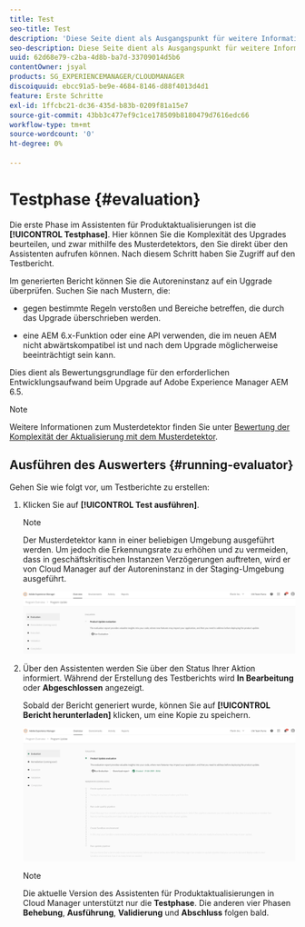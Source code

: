 ```yaml
---
title: Test
seo-title: Test
description: 'Diese Seite dient als Ausgangspunkt für weitere Informationen zur Testphase des Assistenten für Produktaktualisierungen. '
seo-description: Diese Seite dient als Ausgangspunkt für weitere Informationen zur Testphase des Assistenten für Produktaktualisierungen.
uuid: 62d68e79-c2ba-4d8b-ba7d-33709014d5b6
contentOwner: jsyal
products: SG_EXPERIENCEMANAGER/CLOUDMANAGER
discoiquuid: ebcc91a5-be9e-4684-8146-d88f4013d4d1
feature: Erste Schritte
exl-id: 1ffcbc21-dc36-435d-b83b-0209f81a15e7
source-git-commit: 43bb3c477ef9c1ce178509b8180479d7616edc66
workflow-type: tm+mt
source-wordcount: '0'
ht-degree: 0%

---
```


# Testphase {#evaluation}

Die erste Phase im Assistenten für Produktaktualisierungen ist die **[!UICONTROL Testphase]**.
Hier können Sie die Komplexität des Upgrades beurteilen, und zwar mithilfe des Musterdetektors, den Sie direkt über den Assistenten aufrufen können. Nach diesem Schritt haben Sie Zugriff auf den Testbericht.

Im generierten Bericht können Sie die Autoreninstanz auf ein Uggrade überprüfen. Suchen Sie nach Mustern, die:

* gegen bestimmte Regeln verstoßen und Bereiche betreffen, die durch das Upgrade überschrieben werden.

* eine AEM 6.x-Funktion oder eine API verwenden, die im neuen AEM nicht abwärtskompatibel ist und nach dem Upgrade möglicherweise beeinträchtigt sein kann.

Dies dient als Bewertungsgrundlage für den erforderlichen Entwicklungsaufwand beim Upgrade auf Adobe Experience Manager AEM 6.5.

>[!NOTE]
>
>Weitere Informationen zum Musterdetektor finden Sie unter [Bewertung der Komplexität der Aktualisierung mit dem Musterdetektor](https://helpx.adobe.com/de/experience-manager/6-4/sites/deploying/using/pattern-detector.html).

## Ausführen des Auswerters {#running-evaluator}

Gehen Sie wie folgt vor, um Testberichte zu erstellen:

1. Klicken Sie auf **[!UICONTROL Test ausführen]**.

   >[!NOTE]
   >
   >Der Musterdetektor kann in einer beliebigen Umgebung ausgeführt werden. Um jedoch die Erkennungsrate zu erhöhen und zu vermeiden, dass in geschäftskritischen Instanzen Verzögerungen auftreten, wird er von Cloud Manager auf der Autoreninstanz in der Staging-Umgebung ausgeführt.

   ![](assets/Run-Evaluation.png)

1. Über den Assistenten werden Sie über den Status Ihrer Aktion informiert. Während der Erstellung des Testberichts wird **In Bearbeitung** oder **Abgeschlossen** angezeigt.

   Sobald der Bericht generiert wurde, können Sie auf **[!UICONTROL Bericht herunterladen]** klicken, um eine Kopie zu speichern.

   ![](assets/Evaluation-1.png)


   >[!NOTE]
   >
   >Die aktuelle Version des Assistenten für Produktaktualisierungen in Cloud Manager unterstützt nur die **Testphase**. Die anderen vier Phasen **Behebung**, **Ausführung**, **Validierung** und **Abschluss** folgen bald.

